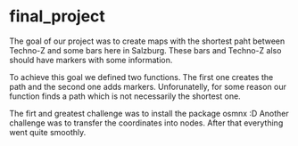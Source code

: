 # final_project

The goal of our project was to create maps with the shortest paht between Techno-Z and some bars here in Salzburg. These bars and Techno-Z also should have markers with some information. 

To achieve this goal we defined two functions. The first one creates the path and the second one adds markers. Unforunatelly, for some reason our function finds a path which is not necessarily the shortest one. 

The firt and greatest challenge was to install the package osmnx :D Another challenge was to transfer the coordinates into nodes. After that everything went quite smoothly.
